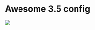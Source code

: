 # Awesome 3.5 config

![](https://raw.githubusercontent.com/mkusher/dotconfig/awesome/screenshot.png)
